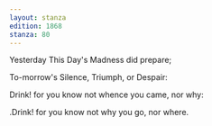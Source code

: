 ```yaml
---
layout: stanza
edition: 1868
stanza: 80
---
```


Yesterday This Day's Madness did prepare;

To-morrow's Silence, Triumph, or Despair:

Drink! for you know not whence you came, nor why:

.Drink! for you know not why you go, nor where.